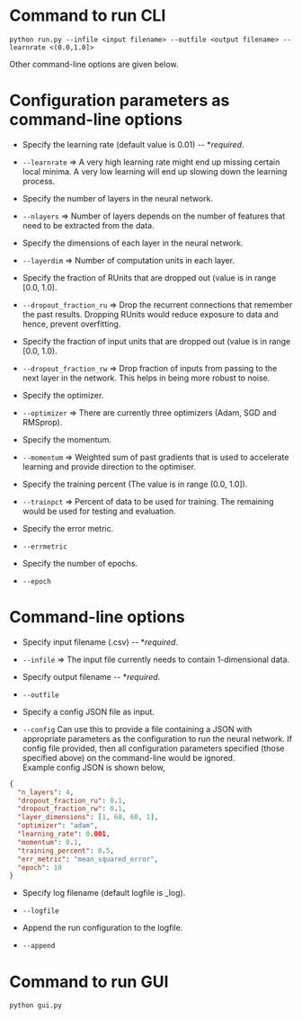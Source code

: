 Command to run CLI
========================
```
python run.py --infile <input filename> --outfile <output filename> --learnrate <(0.0,1.0]>
```
Other command-line options are given below.


Configuration parameters as command-line options
================================================
- Specify the learning rate (default value is 0.01) -- \**required*.
 * ```--learnrate``` => A very high learning rate might end up missing certain local minima. A very low learning will end up slowing down the learning process.
- Specify the number of layers in the neural network.
 * ```--nlayers``` => Number of layers depends on the number of features that need to be extracted from the data.
- Specify the dimensions of each layer in the neural network.
 * ```--layerdim``` => Number of computation units in each layer.
- Specify the fraction of RUnits that are dropped out (value is in range [0.0, 1.0).
 * ```--dropout_fraction_ru``` => Drop the recurrent connections that remember the past results. Dropping RUnits would reduce exposure to data and hence, prevent overfitting.
- Specify the fraction of input units that are dropped out (value is in range [0.0, 1.0).
 * ```--dropout_fraction_rw``` => Drop fraction of inputs from passing to the next layer in the network. This helps in being more robust to noise.
- Specify the optimizer.
 * ```--optimizer``` => There are currently three optimizers (Adam, SGD and RMSprop).
- Specify the momentum.
 * ```--momentum``` => Weighted sum of past gradients that is used to accelerate learning and provide direction to the optimiser.
- Specify the training percent (The value is in range (0.0, 1.0]).
 * ```--trainpct``` => Percent of data to be used for training. The remaining would be used for testing and evaluation. 
- Specify the error metric.
 * ```--errmetric```
- Specify the number of epochs.
 * ```--epoch```


Command-line options
====================
- Specify input filename (.csv) -- \**required*.
 * ```--infile``` => The input file currently needs to contain 1-dimensional data.
- Specify output filename -- \**required*.
 * ```--outfile```
- Specify a config JSON file as input.
 * ```--config``` Can use this to provide a file containing a JSON with appropriate parameters as the configuration to run the neural network. If config file provided, then all configuration parameters specified (those specified above) on the command-line would be ignored.  
  Example config JSON is shown below,
  ```json
  {  
	"n_layers": 4,  
	"dropout_fraction_ru": 0.1,  
	"dropout_fraction_rw": 0.1,  
	"layer_dimensions": [1, 60, 60, 1],  
	"optimizer": "adam",  
	"learning_rate": 0.001,  
	"momentum": 0.1,  
	"training_percent": 0.5,  
	"err_metric": "mean_squared_error",  
	"epoch": 10  
  }
  ```
- Specify log filename (default logfile is <outputfile>_log).
 * ```--logfile```
- Append the run configuration to the logfile.
 * ```--append```


Command to run GUI
========================
```
python gui.py
```


